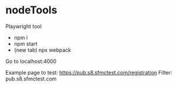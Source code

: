 # nodeTools

Playwright tool

* npm i
* npm start
* (new tab) npx webpack

Go to localhost:4000

Example page to test: https://pub.s8.sfmctest.com/registration
Filter: pub.s8.sfmctest.com
